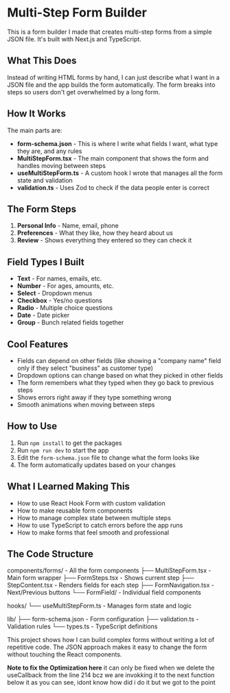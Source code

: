 # Multi-Step Form Builder

This is a form builder I made that creates multi-step forms from a simple JSON file. It's built with Next.js and TypeScript.

## What This Does

Instead of writing HTML forms by hand, I can just describe what I want in a JSON file and the app builds the form automatically. The form breaks into steps so users don't get overwhelmed by a long form.

## How It Works

The main parts are:

- **form-schema.json** - This is where I write what fields I want, what type they are, and any rules
- **MultiStepForm.tsx** - The main component that shows the form and handles moving between steps
- **useMultiStepForm.ts** - A custom hook I wrote that manages all the form state and validation
- **validation.ts** - Uses Zod to check if the data people enter is correct

## The Form Steps

1. **Personal Info** - Name, email, phone
2. **Preferences** - What they like, how they heard about us
3. **Review** - Shows everything they entered so they can check it

## Field Types I Built

- **Text** - For names, emails, etc.
- **Number** - For ages, amounts, etc.
- **Select** - Dropdown menus
- **Checkbox** - Yes/no questions
- **Radio** - Multiple choice questions
- **Date** - Date picker
- **Group** - Bunch related fields together

## Cool Features

- Fields can depend on other fields (like showing a "company name" field only if they select "business" as customer type)
- Dropdown options can change based on what they picked in other fields
- The form remembers what they typed when they go back to previous steps
- Shows errors right away if they type something wrong
- Smooth animations when moving between steps

## How to Use

1. Run `npm install` to get the packages
2. Run `npm run dev` to start the app
3. Edit the `form-schema.json` file to change what the form looks like
4. The form automatically updates based on your changes

## What I Learned Making This

- How to use React Hook Form with custom validation
- How to make reusable form components
- How to manage complex state between multiple steps
- How to use TypeScript to catch errors before the app runs
- How to make forms that feel smooth and professional

## The Code Structure

components/forms/ - All the form components
├── MultiStepForm.tsx - Main form wrapper
├── FormSteps.tsx - Shows current step
├── StepContent.tsx - Renders fields for each step
├── FormNavigation.tsx - Next/Previous buttons
└── FormField/ - Individual field components

hooks/
└── useMultiStepForm.ts - Manages form state and logic

lib/
├── form-schema.json - Form configuration
├── validation.ts - Validation rules
└── types.ts - TypeScript definitions

This project shows how I can build complex forms without writing a lot of repetitive code. The JSON approach makes it easy to change the form without
touching the React components.

**Note to fix the Optimization here** it can only be fixed when we delete the useCallback from the line 214 bcz we are invokking it to the next function below it as you can see, idont know how did i do it but we got to the point
